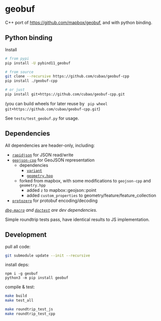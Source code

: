 # geobuf

<!--intro-start-->

C++ port of <https://github.com/mapbox/geobuf>,
and with python binding.

## Python binding

Install

```bash
# from pypi
pip install -U pybind11_geobuf

# from source
git clone --recursive https://github.com/cubao/geobuf-cpp
pip install ./geobuf-cpp

# or just
pip install git+https://github.com/cubao/geobuf-cpp.git
```

(you can build wheels for later reuse by ` pip wheel git+https://github.com/cubao/geobuf-cpp.git`)

See `tests/test_geobuf.py` for usage.

## Dependencies

All dependencies are header-only, including:

-   [`rapidjson`](https://github.com/Tencent/rapidjson) for JSON read/write
-   [`geojson-cpp`](https://github.com/district10/geojson-cpp) for GeoJSON representation
    -   dependencies
        -   [`variant`](https://github.com/mapbox/variant)
        -   [`geometry.hpp`](https://github.com/district10/geometry.hpp)
    -   forked from mapbox, with some modifications to `geojson-cpp` and `geometry.hpp`
        -   added `z` to mapbox::geojson::point
        -   added `custom_properties` to geometry/feature/feature_collection
-   [`protozero`](https://github.com/mapbox/protozero) for protobuf encoding/decoding

*[`dbg-macro`](https://github.com/sharkdp/dbg-macro) and [`doctest`](https://github.com/onqtam/doctest) are dev dependencies.*

Simple roundtrip tests pass, have identical results to JS implementation.

<!--intro-end-->

## Development

pull all code:

```bash
git submodule update --init --recursive
```

install deps:

```
npm i -g geobuf
python3 -m pip install geobuf
```

compile & test:

```bash
make build
make test_all

make roundtrip_test_js
make roundtrip_test_cpp
```

